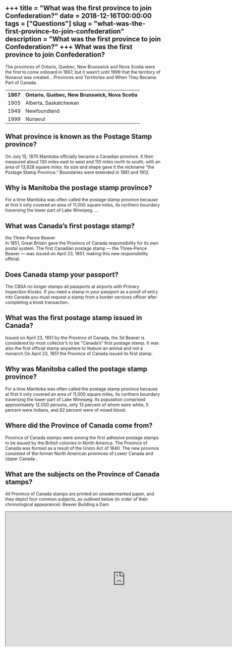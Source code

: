 +++
title = "What was the first province to join Confederation?"
date = 2018-12-16T00:00:00
tags = ["Questions"]
slug = "what-was-the-first-province-to-join-confederation"
description = "What was the first province to join Confederation?"
+++
What was the first province to join Confederation?
--------------------------------------------------

The provinces of Ontario, Quebec, New Brunswick and Nova Scotia were the first to come onboard in 1867, but it wasn’t until 1999 that the territory of Nunavut was created….Provinces and Territories and When They Became Part of Canada.

<table><tr><th>1867</th><th>Ontario, Québec, New Brunswick, Nova Scotia</th></tr><tr><td>1905</td><td>Alberta, Saskatchewan</td></tr><tr><td>1949</td><td>Newfoundland</td></tr><tr><td>1999</td><td>Nunavut</td></tr></table>

What province is known as the Postage Stamp province?
-----------------------------------------------------

On July 15, 1870 Manitoba officially became a Canadian province. It then measured about 130 miles east to west and 110 miles north to south, with an area of 13,928 square miles. Its size and shape gave it the nickname “the Postage Stamp Province.” Boundaries were extended in 1881 and 1912.

Why is Manitoba the postage stamp province?
-------------------------------------------

For a time Manitoba was often called the postage stamp province because at first it only covered an area of 11,000 square miles, its northern boundary traversing the lower part of Lake Winnipeg. …

What was Canada’s first postage stamp?
--------------------------------------

the Three-Pence Beaver  
In 1851, Great Britain gave the Province of Canada responsibility for its own postal system. The first Canadian postage stamp — the Three-Pence Beaver — was issued on April 23, 1851, making this new responsibility official.

Does Canada stamp your passport?
--------------------------------

The CBSA no longer stamps all passports at airports with Primary Inspection Kiosks. If you need a stamp in your passport as a proof of entry into Canada you must request a stamp from a border services officer after completing a kiosk transaction.

What was the first postage stamp issued in Canada?
--------------------------------------------------

Issued on April 23, 1851 by the Province of Canada, the 3d Beaver is considered by most collector’s to be “Canada’s” first postage stamp. It was also the first official stamp anywhere to feature an animal and not a monarch On April 23, 1851 the Province of Canada issued its first stamp.

Why was Manitoba called the postage stamp province?
---------------------------------------------------

For a time Manitoba was often called the postage stamp province because at first it only covered an area of 11,000 square miles, its northern boundary traversing the lower part of Lake Winnipeg. Its population comprised approximately 12.000 persons, only 13 percent of whom were white; 5 percent were Indians, and 82 percent were of mixed blood.

Where did the Province of Canada come from?
-------------------------------------------

Province of Canada stamps were among the first adhesive postage stamps to be issued by the British colonies in North America. The Province of Canada was formed as a result of the Union Act of 1840. The new province consisted of the former North American provinces of Lower Canada and Upper Canada .

What are the subjects on the Province of Canada stamps?
-------------------------------------------------------

All Province of Canada stamps are printed on unwatermarked paper, and they depict four common subjects, as outlined below (in order of their chronological appearance): Beaver Building a Dam.

<iframe allow="accelerometer; autoplay; clipboard-write; encrypted-media; gyroscope; picture-in-picture" allowfullscreen="" class="__youtube_prefs__  epyt-is-override  no-lazyload" data-no-lazy="1" data-origheight="433" data-origwidth="770" data-skipgform_ajax_framebjll="" height="433" id="_ytid_26543" loading="lazy" src="https://www.youtube.com/embed/fPDe6AH_E8g?enablejsapi=1&autoplay=0&cc_load_policy=0&cc_lang_pref=&iv_load_policy=1&loop=0&modestbranding=0&rel=1&fs=1&playsinline=0&autohide=2&theme=dark&color=red&controls=1&" title="YouTube player" width="770"></iframe>
